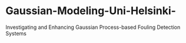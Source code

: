 # Gaussian-Modeling-Uni-Helsinki-
Investigating and Enhancing Gaussian Process-based Fouling Detection Systems
